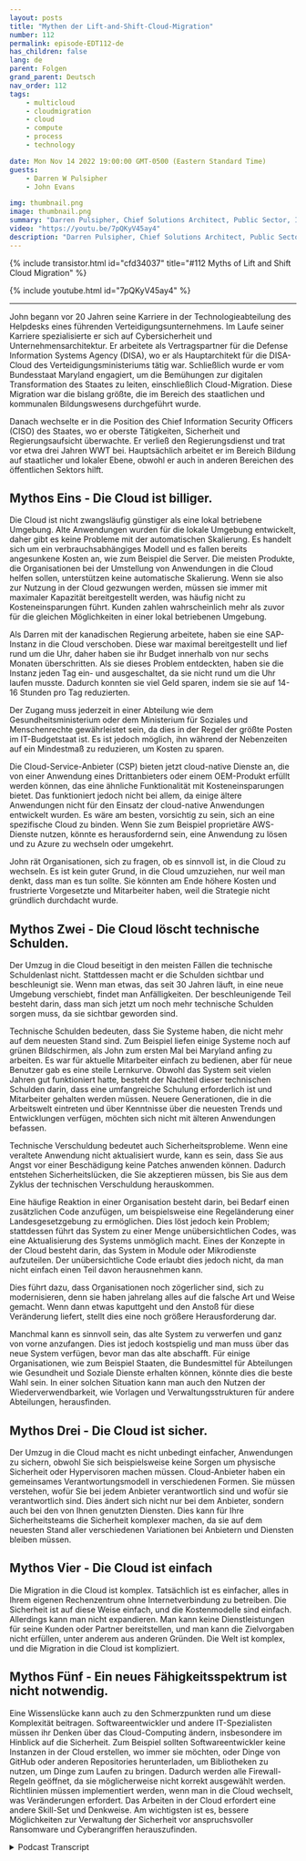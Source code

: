 ```yaml
---
layout: posts
title: "Mythen der Lift-and-Shift-Cloud-Migration"
number: 112
permalink: episode-EDT112-de
has_children: false
lang: de
parent: Folgen
grand_parent: Deutsch
nav_order: 112
tags:
    - multicloud
    - cloudmigration
    - cloud
    - compute
    - process
    - technology

date: Mon Nov 14 2022 19:00:00 GMT-0500 (Eastern Standard Time)
guests:
    - Darren W Pulsipher
    - John Evans

img: thumbnail.png
image: thumbnail.png
summary: "Darren Pulsipher, Chief Solutions Architect, Public Sector, Intel, und John Evans, Chief Technology Advisor, WWT, diskutieren fünf Mythen zur Cloud-Migration durch Lift and Shift."
video: "https://youtu.be/7pQKyV45ay4"
description: "Darren Pulsipher, Chief Solutions Architect, Public Sector, Intel, und John Evans, Chief Technology Advisor, WWT, diskutieren fünf Mythen zur Cloud-Migration durch Lift and Shift."
---
```


<div>
{% include transistor.html id="cfd34037" title="#112 Myths of Lift and Shift Cloud Migration" %}

{% include youtube.html id="7pQKyV45ay4" %}
</div>

---

John begann vor 20 Jahren seine Karriere in der Technologieabteilung des Helpdesks eines führenden Verteidigungsunternehmens. Im Laufe seiner Karriere spezialisierte er sich auf Cybersicherheit und Unternehmensarchitektur. Er arbeitete als Vertragspartner für die Defense Information Systems Agency (DISA), wo er als Hauptarchitekt für die DISA-Cloud des Verteidigungsministeriums tätig war. Schließlich wurde er vom Bundesstaat Maryland engagiert, um die Bemühungen zur digitalen Transformation des Staates zu leiten, einschließlich Cloud-Migration. Diese Migration war die bislang größte, die im Bereich des staatlichen und kommunalen Bildungswesens durchgeführt wurde.

Danach wechselte er in die Position des Chief Information Security Officers (CISO) des Staates, wo er oberste Tätigkeiten, Sicherheit und Regierungsaufsicht überwachte. Er verließ den Regierungsdienst und trat vor etwa drei Jahren WWT bei. Hauptsächlich arbeitet er im Bereich Bildung auf staatlicher und lokaler Ebene, obwohl er auch in anderen Bereichen des öffentlichen Sektors hilft.

## Mythos Eins - Die Cloud ist billiger.

Die Cloud ist nicht zwangsläufig günstiger als eine lokal betriebene Umgebung. Alte Anwendungen wurden für die lokale Umgebung entwickelt, daher gibt es keine Probleme mit der automatischen Skalierung. Es handelt sich um ein verbrauchsabhängiges Modell und es fallen bereits angesunkene Kosten an, wie zum Beispiel die Server. Die meisten Produkte, die Organisationen bei der Umstellung von Anwendungen in die Cloud helfen sollen, unterstützen keine automatische Skalierung. Wenn sie also zur Nutzung in der Cloud gezwungen werden, müssen sie immer mit maximaler Kapazität bereitgestellt werden, was häufig nicht zu Kosteneinsparungen führt. Kunden zahlen wahrscheinlich mehr als zuvor für die gleichen Möglichkeiten in einer lokal betriebenen Umgebung.

Als Darren mit der kanadischen Regierung arbeitete, haben sie eine SAP-Instanz in die Cloud verschoben. Diese war maximal bereitgestellt und lief rund um die Uhr, daher haben sie ihr Budget innerhalb von nur sechs Monaten überschritten. Als sie dieses Problem entdeckten, haben sie die Instanz jeden Tag ein- und ausgeschaltet, da sie nicht rund um die Uhr laufen musste. Dadurch konnten sie viel Geld sparen, indem sie sie auf 14-16 Stunden pro Tag reduzierten.

Der Zugang muss jederzeit in einer Abteilung wie dem Gesundheitsministerium oder dem Ministerium für Soziales und Menschenrechte gewährleistet sein, da dies in der Regel der größte Posten im IT-Budgetstaat ist. Es ist jedoch möglich, ihn während der Nebenzeiten auf ein Mindestmaß zu reduzieren, um Kosten zu sparen.

Die Cloud-Service-Anbieter (CSP) bieten jetzt cloud-native Dienste an, die von einer Anwendung eines Drittanbieters oder einem OEM-Produkt erfüllt werden können, das eine ähnliche Funktionalität mit Kosteneinsparungen bietet. Das funktioniert jedoch nicht bei allem, da einige ältere Anwendungen nicht für den Einsatz der cloud-native Anwendungen entwickelt wurden. Es wäre am besten, vorsichtig zu sein, sich an eine spezifische Cloud zu binden. Wenn Sie zum Beispiel proprietäre AWS-Dienste nutzen, könnte es herausfordernd sein, eine Anwendung zu lösen und zu Azure zu wechseln oder umgekehrt.

John rät Organisationen, sich zu fragen, ob es sinnvoll ist, in die Cloud zu wechseln. Es ist kein guter Grund, in die Cloud umzuziehen, nur weil man denkt, dass man es tun sollte. Sie könnten am Ende höhere Kosten und frustrierte Vorgesetzte und Mitarbeiter haben, weil die Strategie nicht gründlich durchdacht wurde.

## Mythos Zwei - Die Cloud löscht technische Schulden.

Der Umzug in die Cloud beseitigt in den meisten Fällen die technische Schuldenlast nicht. Stattdessen macht er die Schulden sichtbar und beschleunigt sie. Wenn man etwas, das seit 30 Jahren läuft, in eine neue Umgebung verschiebt, findet man Anfälligkeiten. Der beschleunigende Teil besteht darin, dass man sich jetzt um noch mehr technische Schulden sorgen muss, da sie sichtbar geworden sind.

Technische Schulden bedeuten, dass Sie Systeme haben, die nicht mehr auf dem neuesten Stand sind. Zum Beispiel liefen einige Systeme noch auf grünen Bildschirmen, als John zum ersten Mal bei Maryland anfing zu arbeiten. Es war für aktuelle Mitarbeiter einfach zu bedienen, aber für neue Benutzer gab es eine steile Lernkurve. Obwohl das System seit vielen Jahren gut funktioniert hatte, besteht der Nachteil dieser technischen Schulden darin, dass eine umfangreiche Schulung erforderlich ist und Mitarbeiter gehalten werden müssen. Neuere Generationen, die in die Arbeitswelt eintreten und über Kenntnisse über die neuesten Trends und Entwicklungen verfügen, möchten sich nicht mit älteren Anwendungen befassen.

Technische Verschuldung bedeutet auch Sicherheitsprobleme. Wenn eine veraltete Anwendung nicht aktualisiert wurde, kann es sein, dass Sie aus Angst vor einer Beschädigung keine Patches anwenden können. Dadurch entstehen Sicherheitslücken, die Sie akzeptieren müssen, bis Sie aus dem Zyklus der technischen Verschuldung herauskommen.

Eine häufige Reaktion in einer Organisation besteht darin, bei Bedarf einen zusätzlichen Code anzufügen, um beispielsweise eine Regeländerung einer Landesgesetzgebung zu ermöglichen. Dies löst jedoch kein Problem; stattdessen führt das System zu einer Menge unübersichtlichen Codes, was eine Aktualisierung des Systems unmöglich macht. Eines der Konzepte in der Cloud besteht darin, das System in Module oder Mikrodienste aufzuteilen. Der unübersichtliche Code erlaubt dies jedoch nicht, da man nicht einfach einen Teil davon herausnehmen kann.

Dies führt dazu, dass Organisationen noch zögerlicher sind, sich zu modernisieren, denn sie haben jahrelang alles auf die falsche Art und Weise gemacht. Wenn dann etwas kaputtgeht und den Anstoß für diese Veränderung liefert, stellt dies eine noch größere Herausforderung dar.

Manchmal kann es sinnvoll sein, das alte System zu verwerfen und ganz von vorne anzufangen. Dies ist jedoch kostspielig und man muss über das neue System verfügen, bevor man das alte abschafft. Für einige Organisationen, wie zum Beispiel Staaten, die Bundesmittel für Abteilungen wie Gesundheit und Soziale Dienste erhalten können, könnte dies die beste Wahl sein. In einer solchen Situation kann man auch den Nutzen der Wiederverwendbarkeit, wie Vorlagen und Verwaltungsstrukturen für andere Abteilungen, herausfinden.

## Mythos Drei - Die Cloud ist sicher.

Der Umzug in die Cloud macht es nicht unbedingt einfacher, Anwendungen zu sichern, obwohl Sie sich beispielsweise keine Sorgen um physische Sicherheit oder Hypervisoren machen müssen. Cloud-Anbieter haben ein gemeinsames Verantwortungsmodell in verschiedenen Formen. Sie müssen verstehen, wofür Sie bei jedem Anbieter verantwortlich sind und wofür sie verantwortlich sind. Dies ändert sich nicht nur bei dem Anbieter, sondern auch bei den von Ihnen genutzten Diensten. Dies kann für Ihre Sicherheitsteams die Sicherheit komplexer machen, da sie auf dem neuesten Stand aller verschiedenen Variationen bei Anbietern und Diensten bleiben müssen.

## Mythos Vier - Die Cloud ist einfach

Die Migration in die Cloud ist komplex. Tatsächlich ist es einfacher, alles in Ihrem eigenen Rechenzentrum ohne Internetverbindung zu betreiben. Die Sicherheit ist auf diese Weise einfach, und die Kostenmodelle sind einfach. Allerdings kann man nicht expandieren. Man kann keine Dienstleistungen für seine Kunden oder Partner bereitstellen, und man kann die Zielvorgaben nicht erfüllen, unter anderem aus anderen Gründen. Die Welt ist komplex, und die Migration in die Cloud ist kompliziert.

## Mythos Fünf - Ein neues Fähigkeitsspektrum ist nicht notwendig.

Eine Wissenslücke kann auch zu den Schmerzpunkten rund um diese Komplexität beitragen. Softwareentwickler und andere IT-Spezialisten müssen ihr Denken über das Cloud-Computing ändern, insbesondere im Hinblick auf die Sicherheit. Zum Beispiel sollten Softwareentwickler keine Instanzen in der Cloud erstellen, wo immer sie möchten, oder Dinge von GitHub oder anderen Repositories herunterladen, um Bibliotheken zu nutzen, um Dinge zum Laufen zu bringen. Dadurch werden alle Firewall-Regeln geöffnet, da sie möglicherweise nicht korrekt ausgewählt werden. Richtlinien müssen implementiert werden, wenn man in die Cloud wechselt, was Veränderungen erfordert. Das Arbeiten in der Cloud erfordert eine andere Skill-Set und Denkweise. Am wichtigsten ist es, bessere Möglichkeiten zur Verwaltung der Sicherheit vor anspruchsvoller Ransomware und Cyberangriffen herauszufinden.



<details>
<summary> Podcast Transcript </summary>

<p></p>

</details>
